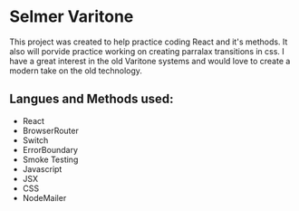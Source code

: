 # Selmer Varitone
This project was created to help practice coding React and it's methods. 
It also will porvide practice working on creating parralax transitions in css.
I have a great interest in the old Varitone systems and would love to create a 
modern take on the old technology.

## Langues and Methods used:
* React
* BrowserRouter
* Switch
* ErrorBoundary
* Smoke Testing
* Javascript
* JSX
* CSS
* NodeMailer
